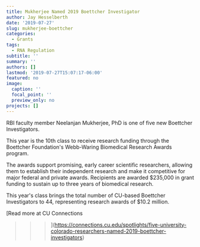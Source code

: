 ```yaml
---
title: Mukherjee Named 2019 Boettcher Investigator
author: Jay Hesselberth
date: '2019-07-27'
slug: mukherjee-boettcher
categories:
  - Grants
tags:
  - RNA Regulation
subtitle: ''
summary: ''
authors: []
lastmod: '2019-07-27T15:07:17-06:00'
featured: no
image:
  caption: ''
  focal_point: ''
  preview_only: no
projects: []
---
```


RBI faculty member Neelanjan Mukherjee, PhD is one of five new Boettcher Investigators.


This year is the 10th class to receive research funding through the
Boettcher Foundation's Webb-Waring Biomedical Research Awards program.

The awards support promising, early career scientific researchers, allowing them
to establish their independent research and make it competitive for major
federal and private awards. Recipients are awarded $235,000 in grant funding to
sustain up to three years of biomedical research.

This year's class brings the total number of CU-based Boettcher
Investigators to 44, representing research awards of $10.2 million.

[Read more at CU Connections
>>>](https://connections.cu.edu/spotlights/five-university-colorado-researchers-named-2019-boettcher-investigators)

